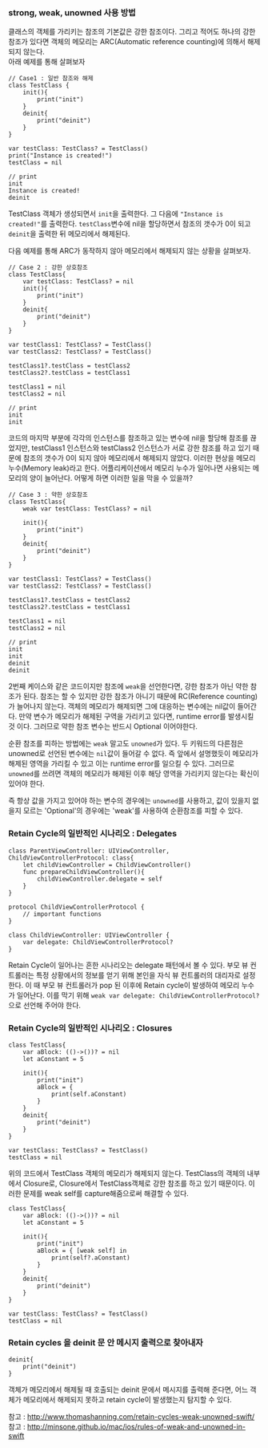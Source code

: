 ﻿### strong, weak, unowned 사용 방법
클래스의 객체를 가리키는 참조의 기본값은 강한 참조이다. 그리고 적어도 하나의 강한 참조가 있다면 객체의 메모리는 ARC(Automatic reference counting)에 의해서 해제되지 않는다.  
아래 예제를 통해 살펴보자
```
// Case1 : 일반 참조와 해제
class TestClass {
    init(){
        print("init")
    }
    deinit{
        print("deinit")
    }
}

var testClass: TestClass? = TestClass()
print("Instance is created!")
testClass = nil
```
```
// print
init
Instance is created!
deinit

```
TestClass 객체가 생성되면서 `init`을 출력한다. 그 다음에 `"Instance is created!"`를 출력한다. `testClass`변수에 nil을 할당하면서 참조의 갯수가 0이 되고 `deinit`을 출력한 뒤 메모리에서 해제된다.

다음 예제를 통해 ARC가 동작하지 않아 메모리에서 해제되지 않는 상황을 살펴보자.
```
// Case 2 : 강한 상호참조
class TestClass{
    var testClass: TestClass? = nil
    init(){
        print("init")
    }
    deinit{
        print("deinit")
    }
}

var testClass1: TestClass? = TestClass()
var testClass2: TestClass? = TestClass()

testClass1?.testClass = testClass2
testClass2?.testClass = testClass1

testClass1 = nil
testClass2 = nil
```

```
// print 
init
init
```
코드의 마지막 부분에 각각의 인스턴스를 참조하고 있는 변수에 nil을 할당해 참조를 끊었지만, testClass1 인스턴스와 testClass2 인스턴스가 서로 강한 참조를 하고 있기 때문에 참조의 갯수가 0이 되지 않아 메모리에서 해제되지 않았다.
이러한 현상을 메모리 누수(Memory leak)라고 한다. 어플리케이션에서 메모리 누수가 일어나면 사용되는 메모리의 양이 늘어난다. 어떻게 하면 이러한 일을 막을 수 있을까?

```
// Case 3 : 약한 상호참조
class TestClass{
    weak var testClass: TestClass? = nil
    
    init(){
        print("init")
    }
    deinit{
        print("deinit")
    }
}

var testClass1: TestClass? = TestClass()
var testClass2: TestClass? = TestClass()

testClass1?.testClass = testClass2
testClass2?.testClass = testClass1

testClass1 = nil
testClass2 = nil
```

```
// print
init
init
deinit
deinit
```
2번째 케이스와 같은 코드이지만 참조에 `weak`을 선언한다면, 강한 참조가 아닌 약한 참조가 된다. 참조는 할 수 있지만 강한 참조가 아니기 때문에 RC(Reference counting)가 늘어나지 않는다.
객체의 메모리가 해제되면 그에 대응하는 변수에는 nil값이 들어간다. 만약 변수가 메모리가 해제된 구역을 가리키고 있다면, runtime error를 발생시킬 것 이다. 그러므로 약한 참조 변수는 반드시 Optional 이어야한다.

순환 참조를 피하는 방법에는 `weak` 말고도 `unowned`가 있다. 두 키워드의 다른점은 unowned로 선언된 변수에는 `nil`값이 들어갈 수 없다. 즉 앞에서 설명했듯이 메모리가 해제된 영역을 가리킬 수 있고 이는 runtime error를 일으킬 수 있다. 그러므로 `unowned`를 쓰려면 객체의 메모리가 해제된 이후 해당 영역을 가리키지 않는다는 확신이 있어야 한다.  

즉 항상 값을 가지고 있어야 하는 변수의 경우에는 `unowned`를 사용하고, 값이 있을지 없을지 모르는 'Optional'의 경우에는 'weak'를 사용하여 순환참조를 피할 수 있다.

### Retain Cycle의 일반적인 시나리오 : Delegates 
```
class ParentViewController: UIViewController, ChildViewControllerProtocol: class{
    let childViewController = ChildViewController()
    func prepareChildViewController(){
        childViewController.delegate = self
    }
}

protocol ChildViewControllerProtocol {
    // important functions
}

class ChildViewController: UIViewController {
    var delegate: ChildViewControllerProtocol?
}
```
Retain Cycle이 일어나는 흔한 시나리오는 delegate 패턴에서 볼 수 있다. 부모 뷰 컨트롤러는 특정 상황에서의 정보를 얻기 위해 본인을 자식 뷰 컨트롤러의 대리자로 설정한다. 이 때 부모 뷰 컨트롤러가 pop 된 이후에 Retain cycle이 발생하여 메모리 누수가 일어난다. 이를 막기 위해 `weak var delegate: ChildViewControllerProtocol?`으로 선언해 주어야 한다.

### Retain Cycle의 일반적인 시나리오 : Closures  

```
class TestClass{
    var aBlock: (()->())? = nil
    let aConstant = 5
    
    init(){
        print("init")
        aBlock = {
            print(self.aConstant)
        }
    }
    deinit{
        print("deinit")
    }
}

var testClass: TestClass? = TestClass()
testClass = nil
```

위의 코드에서 TestClass 객체의 메모리가 해제되지 않는다. TestClass의 객체의 내부에서 Closure로, Closure에서 TestClass객체로 강한 참조를 하고 있기 때문이다. 이러한 문제를 weak self를 capture해줌으로써 해결할 수 있다.

```
class TestClass{
    var aBlock: (()->())? = nil
    let aConstant = 5
    
    init(){
        print("init")
        aBlock = { [weak self] in
            print(self?.aConstant)
        }
    }
    deinit{
        print("deinit")
    }
}

var testClass: TestClass? = TestClass()
testClass = nil
```

### Retain cycles 을 deinit 문 안 메시지 출력으로 찾아내자
```
deinit{
    print("deinit")
}
```
객체가 메모리에서 해제될 때 호출되는 deinit 문에서 메시지를 출력해 준다면, 어느 객체가 메모리에서 해제되지 못하고 retain cycle이 발생했는지 탐지할 수 있다. 


참고 : http://www.thomashanning.com/retain-cycles-weak-unowned-swift/  
참고 : http://minsone.github.io/mac/ios/rules-of-weak-and-unowned-in-swift
